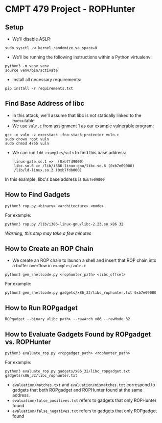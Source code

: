# CMPT 479 Project - ROPHunter

## Setup
- We'll disable ASLR:
```
sudo sysctl -w kernel.randomize_va_space=0
```

- We'll be running the following instructions within a Python virtualenv:
```
python3 -m venv venv
source venv/bin/activate
```

- Install all necessary requirements:
```
pip install -r requirements.txt
```

## Find Base Address of libc
- In this attack, we'll assume that libc is not statically linked to the executable
- We use `vuln.c` from assignment 1 as our example vulnerable program:
```
gcc -o vuln -z execstack -fno-stack-protector vuln.c
sudo chown root vuln
sudo chmod 4755 vuln
```
- We can run `ldd examples/vuln` to find this base address:
```
	linux-gate.so.1 =>  (0xb7fd9000)
	libc.so.6 => /lib/i386-linux-gnu/libc.so.6 (0xb7e09000)
	/lib/ld-linux.so.2 (0xb7fdb000)
```
In this example, libc's base address is `0xb7e09000`

## How to Find Gadgets
```
python3 rop.py <binary> <architecture> <mode>
```
For example:
```
python3 rop.py /lib/i386-linux-gnu/libc-2.23.so x86 32
```
*Warning, this step may take a few minutes* 

## How to Create an ROP Chain
- We create an ROP chain to launch a shell and insert that ROP chain into a buffer overflow in `examples/vuln.c`
```
python3 gen_shellcode.py <rophunter_path> <libc_offset>
```
For example:
```
python3 gen_shellcode.py gadgets/x86_32/libc_rophunter.txt 0xb7e09000
```


## How to Run ROPgadget
```
ROPgadget --binary <libc_path> --rawArch x86 --rawMode 32
```

## How to Evaluate Gadgets Found by ROPgadget vs. ROPHunter
```
python3 evaluate_rop.py <ropgadget_path> <rophunter_path>
```

For example:
```
python3 evaluate_rop.py gadgets/x86_32/libc_ropgadget.txt gadgets/x86_32/libc_rophunter.txt
```

- `evaluation/matches.txt` and `evaluation/mismatches.txt` correspond to gadgets that both ROPgadget and ROPHunter found at the same address.
- `evaluation/false_positives.txt` refers to gadgets that only ROPHunter found
- `evaluation/false_negatives.txt` refers to gadgets that only ROPgadget found

